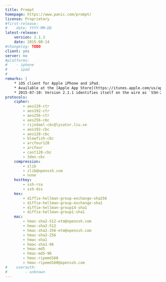 ```yaml
---
title: Prompt
homepage: https://www.panic.com/prompt/
license: Proprietary
#first-release:
#    date: YYYY-MM-DD
latest-release:
    version: 2.1.3
    date: 2015-08-14
#changelog: TODO
client: yes
server: no
#platforms:
#    - iphone
#    - ipad
#
remarks: |
    * iOS client for Apple iPhone and iPad.
    * Available at the [Apple App Store](https://itunes.apple.com/us/app/id917437289)
    * 2015-07-10: Version 2.1.1 identifies itself on the wire as `SSH-2.0-OpenSSH_5.4`, so likely based on [OpenSSH](/impls/openssh.html).
protocols:
    cipher:
        - aes128-ctr
        - aes192-ctr
        - aes256-ctr
        - aes256-cbc
        - rijndael-cbc@lysator.liu.se
        - aes192-cbc
        - aes128-cbc
        - blowfish-cbc
        - arcfour128
        - arcfour
        - cast128-cbc
        - 3des-cbc
    compression:
        - zlib
        - zlib@openssh.com
        - none
    hostkey:
        - ssh-rsa
        - ssh-dss
    kex:
        - diffie-hellman-group-exchange-sha256
        - diffie-hellman-group-exchange-sha1
        - diffie-hellman-group14-sha1
        - diffie-hellman-group1-sha1
    mac:
        - hmac-sha2-512-etm@openssh.com
        - hmac-sha2-512
        - hmac-sha2-256-etm@openssh.com
        - hmac-sha2-256
        - hmac-sha1
        - hmac-sha1-96
        - hmac-md5
        - hmac-md5-96
        - hmac-ripemd160
        - hmac-ripemd160@openssh.com
#    userauth:
#        - unknown
---
```

